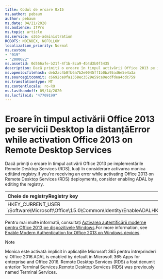 ```yaml
---
title: Codul de eroare 0x15
ms.author: pebaum
author: pebaum
ms.date: 04/21/2020
ms.audience: ITPro
ms.topic: article
ms.service: o365-administration
ROBOTS: NOINDEX, NOFOLLOW
localization_priority: Normal
ms.custom:
- "919"
- "2000022"
ms.assetid: 0d566afe-b21f-4f1b-8ca9-4b4d3b0f5435
description: Dacă primiți o eroare în timpul activării Office 2013 pe implementările Remote Desktop Services (RDS), luați în considerare activarea monica editând registry.
ms.openlocfilehash: deb2ac4b0fb6a7b2e0045ff1b0ba95ad6e5e4a3a
ms.sourcegitcommit: c6692ce0fa1358ec3529e59ca0ecdfdea4cdc759
ms.translationtype: MT
ms.contentlocale: ro-RO
ms.lasthandoff: 09/14/2020
ms.locfileid: "47709199"
---
```

# <a name="error-while-activation-office-2013-on-remote-desktop-services"></a><span data-ttu-id="992f4-103">Eroare în timpul activării Office 2013 pe servicii Desktop la distanță</span><span class="sxs-lookup"><span data-stu-id="992f4-103">Error while activation Office 2013 on Remote Desktop Services</span></span>

<span data-ttu-id="992f4-104">Dacă primiți o eroare în timpul activării Office 2013 pe implementările Remote Desktop Services (RDS), luați în considerare activarea monica editând registry.</span><span class="sxs-lookup"><span data-stu-id="992f4-104">If you're receiving an error while activating Office 2013 on Remote Desktop Services (RDS) deployments, consider enabling ADAL by editing the registry.</span></span>
  
|<span data-ttu-id="992f4-105">**Cheie de registry**</span><span class="sxs-lookup"><span data-stu-id="992f4-105">**Registry key**</span></span>|<span data-ttu-id="992f4-106">**Tastați**</span><span class="sxs-lookup"><span data-stu-id="992f4-106">**Type**</span></span>|<span data-ttu-id="992f4-107">**Valoarea**</span><span class="sxs-lookup"><span data-stu-id="992f4-107">**Value**</span></span>|
|:-----|:-----|:-----|
|<span data-ttu-id="992f4-108">HKEY_CURRENT_USER \Software\Microsoft\Office\15.0\Common\Identity\EnableADAL</span><span class="sxs-lookup"><span data-stu-id="992f4-108">HKEY_CURRENT_USER\Software\Microsoft\Office\15.0\Common\Identity\EnableADAL</span></span>  <br/> |<span data-ttu-id="992f4-109">REG_DWORD</span><span class="sxs-lookup"><span data-stu-id="992f4-109">REG_DWORD</span></span>  <br/> |<span data-ttu-id="992f4-110">1</span><span class="sxs-lookup"><span data-stu-id="992f4-110">1</span></span>  <br/> |

<span data-ttu-id="992f4-111">Pentru mai multe informații, consultați [Activarea autentificării moderne pentru Office 2013 pe dispozitivele Windows](https://docs.microsoft.com/microsoft-365/admin/security-and-compliance/enable-modern-authentication).</span><span class="sxs-lookup"><span data-stu-id="992f4-111">For more information, see [Enable Modern Authentication for Office 2013 on Windows devices](https://docs.microsoft.com/microsoft-365/admin/security-and-compliance/enable-modern-authentication).</span></span>
  
> [!NOTE]
>  <span data-ttu-id="992f4-112">Monica este activată implicit în aplicațiile Microsoft 365 pentru întreprinderi și Office 2016.</span><span class="sxs-lookup"><span data-stu-id="992f4-112">ADAL is enabled by default in Microsoft 365 Apps for enterprise and Office 2016.</span></span> <span data-ttu-id="992f4-113">Remote Desktop Services (RDS) a fost denumit anterior Terminal Services.</span><span class="sxs-lookup"><span data-stu-id="992f4-113">Remote Desktop Services (RDS) was previously named Terminal Services.</span></span>
  